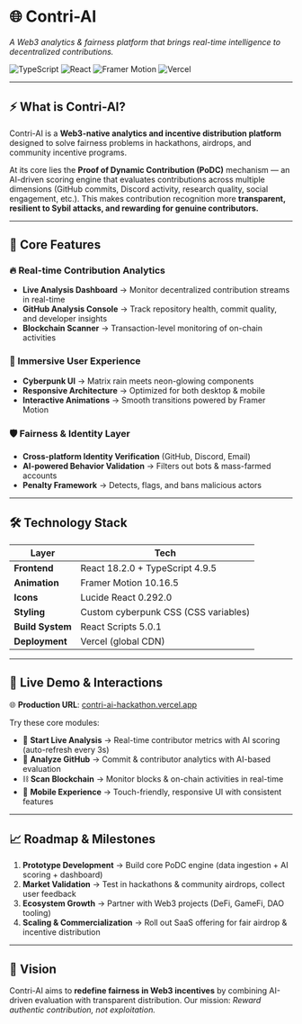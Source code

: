 # 🌐 Contri-AI

*A Web3 analytics & fairness platform that brings real-time intelligence to decentralized contributions.*

![TypeScript](https://img.shields.io/badge/TypeScript-007ACC?style=for-the-badge\&logo=typescript\&logoColorwhite)
![React](https://img.shields.io/badge/React-20232A?style=for-the-badge\&logo=react\&logoColor=61DAFB)
![Framer Motion](https://img.shields.io/badge/Framer_Motion-0055FF?style=for-the-badge\&logo=framer\&logoColor=white)
![Vercel](https://img.shields.io/badge/Vercel-000000?style=for-the-badge\&logo=vercel\&logoColor=white)

---

## ⚡ What is Contri-AI?

Contri-AI is a **Web3-native analytics and incentive distribution platform** designed to solve fairness problems in hackathons, airdrops, and community incentive programs.

At its core lies the **Proof of Dynamic Contribution (PoDC)** mechanism — an AI-driven scoring engine that evaluates contributions across multiple dimensions (GitHub commits, Discord activity, research quality, social engagement, etc.). This makes contribution recognition more **transparent, resilient to Sybil attacks, and rewarding for genuine contributors.**

---

## 🌟 Core Features

### 🔥 Real-time Contribution Analytics

* **Live Analysis Dashboard** → Monitor decentralized contribution streams in real-time
* **GitHub Analysis Console** → Track repository health, commit quality, and developer insights
* **Blockchain Scanner** → Transaction-level monitoring of on-chain activities

### 🎨 Immersive User Experience

* **Cyberpunk UI** → Matrix rain meets neon-glowing components
* **Responsive Architecture** → Optimized for both desktop & mobile
* **Interactive Animations** → Smooth transitions powered by Framer Motion

### 🛡️ Fairness & Identity Layer

* **Cross-platform Identity Verification** (GitHub, Discord, Email)
* **AI-powered Behavior Validation** → Filters out bots & mass-farmed accounts
* **Penalty Framework** → Detects, flags, and bans malicious actors

---

## 🛠️ Technology Stack

| Layer            | Tech                                 |
| ---------------- | ------------------------------------ |
| **Frontend**     | React 18.2.0 + TypeScript 4.9.5      |
| **Animation**    | Framer Motion 10.16.5                |
| **Icons**        | Lucide React 0.292.0                 |
| **Styling**      | Custom cyberpunk CSS (CSS variables) |
| **Build System** | React Scripts 5.0.1                  |
| **Deployment**   | Vercel (global CDN)                  |

---

## 🎯 Live Demo & Interactions

🌐 **Production URL**: [contri-ai-hackathon.vercel.app](https://contri-ai-hackathon.vercel.app)

Try these core modules:

* 🔴 **Start Live Analysis** → Real-time contributor metrics with AI scoring (auto-refresh every 3s)
* 🐙 **Analyze GitHub** → Commit & contributor analytics with AI-based evaluation
* ⛓️ **Scan Blockchain** → Monitor blocks & on-chain activities in real-time
* 📱 **Mobile Experience** → Touch-friendly, responsive UI with consistent features

---

## 📈 Roadmap & Milestones

1. **Prototype Development** → Build core PoDC engine (data ingestion + AI scoring + dashboard)
2. **Market Validation** → Test in hackathons & community airdrops, collect user feedback
3. **Ecosystem Growth** → Partner with Web3 projects (DeFi, GameFi, DAO tooling)
4. **Scaling & Commercialization** → Roll out SaaS offering for fair airdrop & incentive distribution

---

## 🚀 Vision

Contri-AI aims to **redefine fairness in Web3 incentives** by combining AI-driven evaluation with transparent distribution.
Our mission: *Reward authentic contribution, not exploitation.*

